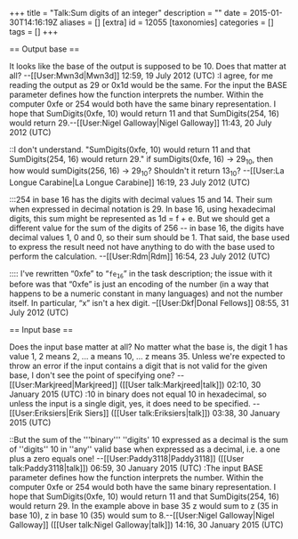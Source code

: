 +++
title = "Talk:Sum digits of an integer"
description = ""
date = 2015-01-30T14:16:19Z
aliases = []
[extra]
id = 12055
[taxonomies]
categories = []
tags = []
+++

== Output base ==

It looks like the base of the output is supposed to be 10. Does that matter at all? --[[User:Mwn3d|Mwn3d]] 12:59, 19 July 2012 (UTC)
:I agree, for me reading the output as 29 or 0x1d would be the same. For the input the BASE parameter defines how the function interprets the number. Within the computer 0xfe or 254 would both have the same binary representation. I hope that SumDigits(0xfe, 10) would return 11 and that SumDigits(254, 16) would return 29.--[[User:Nigel Galloway|Nigel Galloway]] 11:43, 20 July 2012 (UTC)

::I don't understand. "SumDigits(0xfe, 10) would return 11 and that SumDigits(254, 16) would return 29." if sumDigits(0xfe, 16) -> 29<sub>10</sub>, then how would sumDigits(256, 16) -> 29<sub>10</sub>? Shouldn't it return 13<sub>10</sub>? --[[User:La Longue Carabine|La Longue Carabine]] 16:19, 23 July 2012 (UTC)

:::254 in base 16 has the digits with decimal values 15 and 14.  Their sum when expressed in decimal notation is 29.  In base 16, using hexadecimal digits, this sum might be represented as 1d = f + e.   But we should get a different value for the sum of the digits of 256 -- in base 16, the digits have decimal values 1, 0 and 0, so their sum should be 1.  That said, the base used to express the result need not have anything to do with the base used to perform the calculation.  --[[User:Rdm|Rdm]] 16:54, 23 July 2012 (UTC)

:::: I've rewritten “0xfe” to “<code>fe</code><sub><code>16</code></sub>” in the task description; the issue with it before was that “0xfe” is just an encoding of the number (in a way that happens to be a numeric constant in many languages) and not the number itself. In particular, “x” isn't a hex digit. –[[User:Dkf|Donal Fellows]] 08:55, 31 July 2012 (UTC)


== Input base ==

Does the input base matter at all?  No matter what the base is, the digit 1 has value 1, 2 means 2, ... a means 10, ... z means 35.   Unless we're expected to throw an error if the input contains a digit that is not valid for the given base, I don't see the point of specifying one? --[[User:Markjreed|Markjreed]] ([[User talk:Markjreed|talk]]) 02:10, 30 January 2015 (UTC)
:10 in binary does not equal 10 in hexadecimal, so unless the input is a single digit, yes, it does need to be specified. -- [[User:Eriksiers|Erik Siers]] ([[User talk:Eriksiers|talk]]) 03:38, 30 January 2015 (UTC)

::But the sum of the '''binary''' ''digits' 10 expressed as a decimal is the sum of ''digits'' 10 in ''any'' valid base when expressed as a decimal, i.e. a one plus a zero equals one! --[[User:Paddy3118|Paddy3118]] ([[User talk:Paddy3118|talk]]) 06:59, 30 January 2015 (UTC)
:The input BASE parameter defines how the function interprets the number. Within the computer 0xfe or 254 would both have the same binary representation. I hope that SumDigits(0xfe, 10) would return 11 and that SumDigits(254, 16) would return 29. In the example above in base 35 z would sum to z (35 in base 10), z in base 10 (35) would sum to 8.--[[User:Nigel Galloway|Nigel Galloway]] ([[User talk:Nigel Galloway|talk]]) 14:16, 30 January 2015 (UTC)
